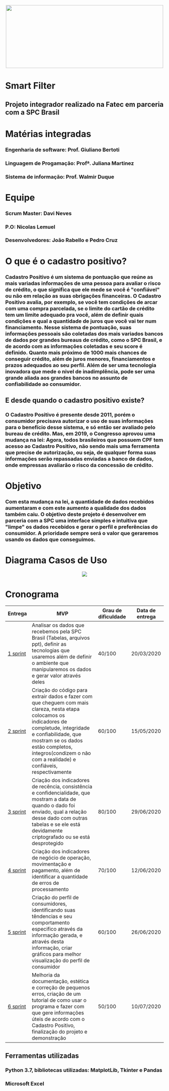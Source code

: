 <p align="center">
<img width="500" height="200" src="https://user-images.githubusercontent.com/53242511/81332408-6f3e0700-9079-11ea-8282-9667e3b7eeda.jpg">
</p>  

# **Smart Filter**
## **Projeto integrador realizado na Fatec em parceria com a SPC Brasil** 

# **Matérias integradas**
### Engenharia de software: Prof. Giuliano Bertoti
### Linguagem de Progamação: Profª. Juliana Martinez
### Sistema de informação: Prof. Walmir Duque

# **Equipe**
### **Scrum Master:** Davi Neves
### **P.O:** Nicolas Lemuel
### **Desenvolvedores:** João Rabello e Pedro Cruz

# **O que é o cadastro positivo?**

### Cadastro Positivo é um sistema de pontuação que reúne as mais variadas informações de uma pessoa para avaliar o risco de crédito, o que significa que ele mede se você é "confiável" ou não em relação as suas obrigações financeiras. O Cadastro Positivo avalia, por exemplo, se você tem condições de arcar com uma compra parcelada, se o limite do cartão de crédito tem um limite adequado pra você, além de definir quais condições e qual a quantidade de juros que você vai ter num financiamento. Nesse sistema de pontuação, suas informações pessoais são coletadas dos mais variados bancos de dados por grandes bureaus de crédito, como o SPC Brasil, e de acordo com as informações coletadas e seu score é definido. Quanto mais próximo de 1000 mais chances de conseguir crédito, além de juros menores, financiamentos e prazos adequados ao seu perfil. Além de ser uma tecnologia inovadora que mede o nivel de inadimplência, pode ser uma grande aliada aos grandes bancos  no assunto de confiabilidade ao consumidor.

## **E desde quando o cadastro positivo existe?**

### O Cadastro Positivo é presente desde 2011, porém o consumidor precisava autorizar o uso de suas informações para o benefício desse sistema, e só então ser avaliado pelo bureau de crédito. Mas, em 2019, o Congresso aprovou uma mudança na lei: Agora, todos brasileiros que possuem CPF tem acesso ao Cadastro Positivo, não sendo mais uma ferramenta que precise de autorização, ou seja, de qualquer forma suas informações serão repassadas enviadas a banco de dados, onde empressas avaliarão o risco da concessão de crédito.

# Objetivo

### Com esta mudança na lei, a quantidade de dados recebidos aumentaram e com este aumento a qualidade dos dados também caiu. O objetivo deste projeto é desenvolver em parceria com a SPC uma interface simples e intuitiva que "limpe" os dados recebidos e gerar o perfil e  preferências do consumidor. A prioridade sempre será o valor que geraremos usando os dados que conseguimos.

# **Diagrama Casos de Uso**

<p align="center">
<img src="https://user-images.githubusercontent.com/53242511/82910954-a8172080-9f41-11ea-94fb-b0c4ca5dd52f.jpeg">
</p>  

# **Cronograma**

|Entrega   |MVP   |Grau de dificuldade   |Data de entrega   |
|---|---|---|---|
|[1 sprint](https://github.com/nlemuel/Cadastro_Positivo_SPC/tree/sprint-1)|Analisar os dados que recebemos pela SPC Brasil (Tabelas, arquivos ppt), definir as tecnologias que usaremos além de definir o ambiente que manipularemos os dados e gerar valor através deles|40/100|20/03/2020|
|[2 sprint](https://github.com/nlemuel/Cadastro_Positivo_SPC/tree/sprint-2)|Criação do código para extrair dados e fazer com que cheguem com mais clareza, nesta etapa colocamos os indicadores de completude, integridade e confiabilidade, que mostram se os dados estão completos, íntegros(condizem o não com a realidade) e confiáveis, respectivamente|60/100|15/05/2020|
|[3 sprint](https://github.com/nlemuel/Cadastro_Positivo_SPC/tree/sprint-3)|Criação dos indicadores de recência, consistência e confidencialidade, que mostram a data de quando o dado foi enviado, qual a relação desse dado com outras tabelas e se ele está devidamente criptografado ou se está desprotegido|80/100|29/06/2020|
|[4 sprint](https://github.com/nlemuel/Cadastro_Positivo_SPC/tree/sprint-4)|Criação dos indicadores de negócio de operação, movimentação e pagamento, além de identificar a quantidade de erros de processamento|70/100|12/06/2020|
|[5 sprint](https://github.com/nlemuel/Cadastro_Positivo_SPC/tree/sprint-5)|Criação do perfil de consumidores, identificando suas têndencias e seu comportamento especifico através da informação gerada, e através desta informação, criar gráficos para melhor visualização do perfil de consumidor|60/100|26/06/2020|
|[6 sprint](https://github.com/nlemuel/Cadastro_Positivo_SPC/tree/sprint-6)|Melhoria da documentação, estética e correção de pequenos erros, criação de um tutorial de como usar o programa e fazer com que gere informações úteis de acordo com o Cadastro Positivo, finalização do projeto e demonstração|50/100|10/07/2020|


## **Ferramentas utilizadas**

### Python 3.7, bibliotecas utilizadas: MatplotLib, Tkinter e Pandas
### Microsoft Excel
